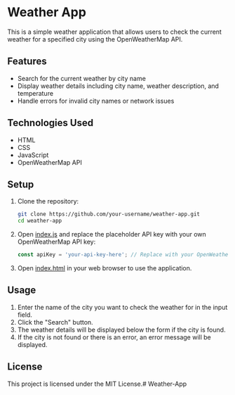 # Weather App

This is a simple weather application that allows users to check the current weather for a specified city using the OpenWeatherMap API.

## Features

- Search for the current weather by city name
- Display weather details including city name, weather description, and temperature
- Handle errors for invalid city names or network issues

## Technologies Used

- HTML
- CSS
- JavaScript
- OpenWeatherMap API

## Setup

1. Clone the repository:
    ```sh
    git clone https://github.com/your-username/weather-app.git
    cd weather-app
    ```

2. Open [index.js](http://_vscodecontentref_/1) and replace the placeholder API key with your own OpenWeatherMap API key:
    ```javascript
    const apiKey = 'your-api-key-here'; // Replace with your OpenWeatherMap API key
    ```

3. Open [index.html](http://_vscodecontentref_/2) in your web browser to use the application.

## Usage

1. Enter the name of the city you want to check the weather for in the input field.
2. Click the "Search" button.
3. The weather details will be displayed below the form if the city is found.
4. If the city is not found or there is an error, an error message will be displayed.

## License

This project is licensed under the MIT License.# Weather-App